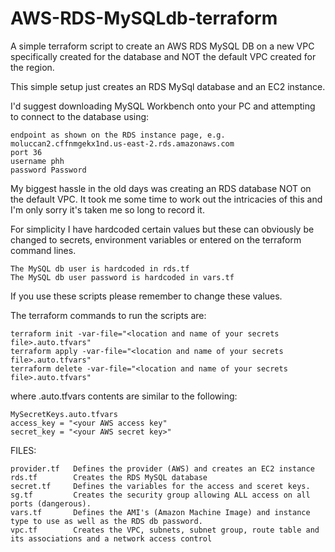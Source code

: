 # AWS-RDS-MySQLdb-terraform
A simple terraform script to create an AWS RDS MySQL DB on a new VPC specifically created for the database and NOT the default VPC created for the region.

This simple setup just creates an RDS MySql database and an EC2 instance.

I'd suggest downloading MySQL Workbench onto your PC and attempting to connect to the database using:

	endpoint as shown on the RDS instance page, e.g. moluccan2.cffnmgekx1nd.us-east-2.rds.amazonaws.com
	port 36
	username phh 
	password Password


My biggest hassle in the old days was creating an RDS database NOT on the default VPC.
It took me some time to work out the intricacies of this and I'm only sorry it's taken me so long to record it.

For simplicity I have hardcoded certain values but these can obviously be changed to secrets, 
environment variables or entered on the terraform command lines.

	The MySQL db user is hardcoded in rds.tf
	The MySQL db user password is hardcoded in vars.tf 

If you use these scripts please remember to change these values.

The terraform commands to run the scripts are:

	terraform init -var-file="<location and name of your secrets file>.auto.tfvars"
	terraform apply -var-file="<location and name of your secrets file>.auto.tfvars"
	terraform delete -var-file="<location and name of your secrets file>.auto.tfvars"

where <location and name of your secrets file>.auto.tfvars contents are similar to the following:
  
	MySecretKeys.auto.tfvars
  	access_key = "<your AWS access key"
  	secret_key = "<your AWS secret key>"

FILES:

 	provider.tf   Defines the provider (AWS) and creates an EC2 instance
	rds.tf        Creates the RDS MySQL database
	secret.tf     Defines the variables for the access and sceret keys.
	sg.tf         Creates the security group allowing ALL access on all ports (dangerous).
	vars.tf       Defines the AMI's (Amazon Machine Image) and instance type to use as well as the RDS db password.
	vpc.tf        Creates the VPC, subnets, subnet group, route table and its associations and a network access control
	
